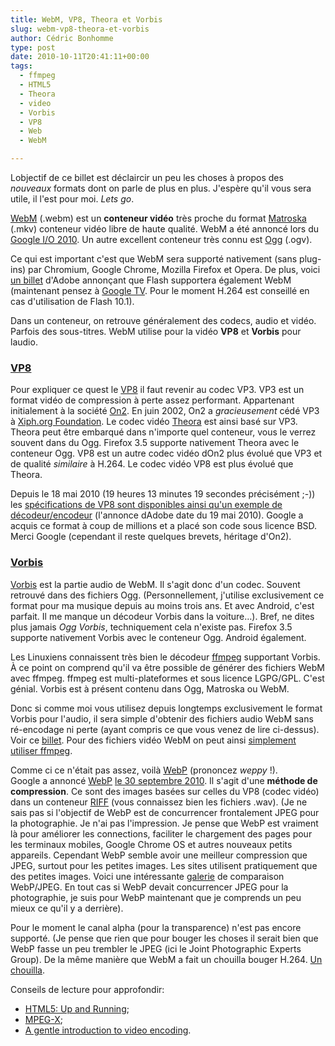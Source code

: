 ```yaml
---
title: WebM, VP8, Theora et Vorbis
slug: webm-vp8-theora-et-vorbis
author: Cédric Bonhomme
type: post
date: 2010-10-11T20:41:11+00:00
tags:
  - ffmpeg
  - HTML5
  - Theora
  - video
  - Vorbis
  - VP8
  - Web
  - WebM

---
```

Lobjectif de ce billet est déclaircir un peu les choses à propos des _nouveaux_ formats
dont on parle de plus en plus. J'espère qu'il vous sera utile, il l'est pour moi.
_Lets go_.

[WebM][1] (.webm) est un **conteneur vidéo** très proche du format [Matroska][2] (.mkv)
conteneur vidéo libre de haute qualité. WebM a été annoncé lors du [Google I/O 2010][3].
Un autre excellent conteneur très connu est [Ogg][4] (.ogv).

Ce qui est important c'est que WebM sera supporté nativement (sans plug-ins) par
Chromium, Google Chrome, Mozilla Firefox et Opera. De plus, voici [un billet][5] d'Adobe
annonçant que Flash supportera également WebM (maintenant pensez à [Google TV][6].
    Pour le moment H.264 est conseillé en cas d'utilisation de Flash 10.1).

Dans un conteneur, on retrouve généralement des codecs, audio et vidéo. Parfois des
sous-titres. WebM utilise pour la vidéo **VP8** et **Vorbis** pour laudio.

### [VP8][7]

Pour expliquer ce quest le [VP8][7] il faut revenir au codec VP3. VP3 est un format
vidéo de compression à perte assez performant. Appartenant initialement à la société
[On2][8]. En juin 2002, On2 a _gracieusement_ cédé VP3 à [Xiph.org Foundation][9]. Le
codec vidéo [Theora][10] est ainsi basé sur VP3. Theora peut être embarqué dans
n'importe quel conteneur, vous le verrez souvent dans du Ogg. Firefox 3.5 supporte
nativement Theora avec le conteneur Ogg. VP8 est un autre codec vidéo dOn2 plus évolué
que VP3 et de qualité _similaire_ à H.264. Le codec vidéo VP8 est plus évolué que Theora.

Depuis le 18 mai 2010 (19 heures 13 minutes 19 secondes précisément ;-)) les
[spécifications de VP8 sont disponibles ainsi qu'un exemple de décodeur/encodeur][11]
(l'annonce dAdobe date du 19 mai 2010). Google a acquis ce format à coup de millions et
a placé son code sous licence BSD. Merci Google (cependant il reste quelques brevets,
héritage d'On2).

### [Vorbis][12]

[Vorbis][12] est la partie audio de WebM. Il s'agit donc d'un codec. Souvent retrouvé
dans des fichiers Ogg. (Personnellement, j'utilise exclusivement ce format pour ma
musique depuis au moins trois ans. Et avec Android, c'est parfait. Il me manque un
décodeur Vorbis dans la voiture…). Bref, ne dites plus jamais _Ogg Vorbis_,
techniquement cela n'existe pas. Firefox 3.5 supporte nativement Vorbis avec le
conteneur Ogg. Android également.

Les Linuxiens connaissent très bien le décodeur [ffmpeg][13] supportant Vorbis. À ce
point on comprend qu'il va être possible de générer des fichiers WebM avec ffmpeg.
ffmpeg est multi-plateformes et sous licence LGPG/GPL. C'est génial. Vorbis est à
présent contenu dans Ogg, Matroska ou WebM.

Donc si comme moi vous utilisez depuis longtemps exclusivement le format Vorbis pour
l'audio, il sera simple d'obtenir des fichiers audio WebM sans ré-encodage ni perte
(ayant compris ce que vous venez de lire ci-dessus). Voir ce [billet][14].
Pour des fichiers vidéo WebM on peut ainsi [simplement utiliser ffmpeg][15].

Comme ci ce n'était pas assez, voilà [WebP][16] (prononcez _weppy_ !).  
Google a annoncé [WebP][17] [le 30 septembre 2010][18]. Il s'agit d'une
**méthode de compression**. Ce sont des images basées sur celles du VP8 (codec vidéo)
dans un conteneur [RIFF][19] (vous connaissez bien les fichiers .wav). (Je ne sais pas
si l'objectif de WebP est de concurrencer frontalement JPEG pour la photographie. Je
n'ai pas l'impression. Je pense que WebP est vraiment là pour améliorer les connections,
faciliter le chargement des pages pour les terminaux mobiles, Google Chrome OS et autres
nouveaux petits appareils. Cependant WebP semble avoir une meilleur compression que
JPEG, surtout pour les petites images. Les sites utilisent pratiquement que des petites
images. Voici une intéressante [galerie][20] de comparaison WebP/JPEG. En tout cas si
WebP devait concurrencer JPEG pour la photographie, je suis pour WebP maintenant que je
comprends un peu mieux ce qu'il y a derrière).

Pour le moment le canal alpha (pour la transparence) n'est pas encore supporté.
(Je pense que rien que pour bouger les choses il serait bien que WebP fasse un peu
trembler le JPEG (ici le Joint Photographic Experts Group). De la même manière que WebM
a fait un chouilla bouger H.264. [Un chouilla][21].

Conseils de lecture pour approfondir:

- [HTML5: Up and Running][22];
- [MPEG-X][23];
- [A gentle introduction to video encoding][24].

 [1]: https://en.wikipedia.org/wiki/WebM
 [2]: https://en.wikipedia.org/wiki/Matroska
 [3]: https://code.google.com/events/io/2010/sessions/webm-open-video-playback-html5.html
 [4]: https://en.wikipedia.org/wiki/Ogg
 [5]: https://blogs.adobe.com/flashplatform/2010/05/adobe_support_for_vp8.html
 [6]: https://code.google.com/tv/web/docs/optimization_guide.html#flash-on-google-tv
 [7]: https://en.wikipedia.org/wiki/VP8
 [8]: https://www.on2.com
 [9]: https://www.xiph.org
 [10]: https://en.wikipedia.org/wiki/Theora
 [11]: https://www.webmproject.org/tools/vp8-sdk/
 [12]: https://en.wikipedia.org/wiki/Vorbis
 [13]: https://ffmpeg.org
 [14]: https://libre-ouvert.toile-libre.org/index.php?article31/transformer-un-ogg-vorbis-en-webm-sans-reencoder
 [15]: https://diveintohtml5.org/video.html#webm-cli
 [16]: https://en.wikipedia.org/wiki/WebP
 [17]: https://code.google.com/speed/webp
 [18]: https://blog.chromium.org/2010/09/webp-new-image-format-for-web.html
 [19]: https://en.wikipedia.org/wiki/Resource_Interchange_File_Format
 [20]: https://code.google.com/speed/webp/gallery.html
 [21]: https://standblog.org/blog/post/2010/09/02/H.264-est-toujours-non-libre-et-non-gratuit
 [22]: https://oreilly.com/catalog/9780596806033
 [23]: https://cedric.bonhomme.free.fr/rapports/mpeg.pdf
 [24]: https://pinboard.in/u:cedricbonhomme/t:give/
